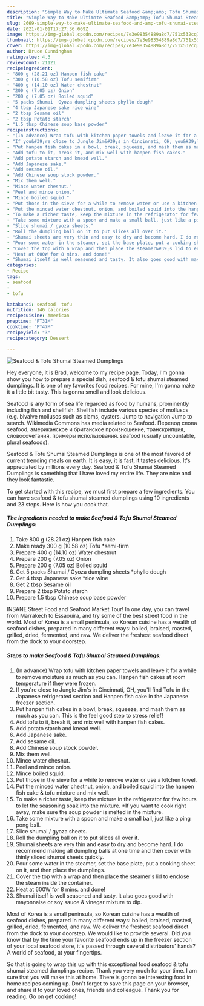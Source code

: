 ```yaml
---
description: "Simple Way to Make Ultimate Seafood &amp;amp; Tofu Shumai Steamed Dumplings"
title: "Simple Way to Make Ultimate Seafood &amp;amp; Tofu Shumai Steamed Dumplings"
slug: 2669-simple-way-to-make-ultimate-seafood-and-amp-tofu-shumai-steamed-dumplings
date: 2021-01-01T17:27:36.669Z
image: https://img-global.cpcdn.com/recipes/7e3e98354889a8d7/751x532cq70/seafood-tofu-shumai-steamed-dumplings-recipe-main-photo.jpg
thumbnail: https://img-global.cpcdn.com/recipes/7e3e98354889a8d7/751x532cq70/seafood-tofu-shumai-steamed-dumplings-recipe-main-photo.jpg
cover: https://img-global.cpcdn.com/recipes/7e3e98354889a8d7/751x532cq70/seafood-tofu-shumai-steamed-dumplings-recipe-main-photo.jpg
author: Bruce Cunningham
ratingvalue: 4.3
reviewcount: 21121
recipeingredient:
- "800 g (28.21 oz) Hanpen fish cake"
- "300 g (10.58 oz) Tofu semifirm"
- "400 g (14.10 oz) Water chestnut"
- "200 g (7.05 oz) Onion"
- "200 g (7.05 oz) Boiled squid"
- "5 packs Shumai  Gyoza dumpling sheets phyllo dough"
- "4 tbsp Japanese sake rice wine"
- "2 tbsp Sesame oil"
- "2 tbsp Potato starch"
- "1.5 tbsp Chinese soup base powder"
recipeinstructions:
- "(In advance) Wrap tofu with kitchen paper towels and leave it for a while to remove moisture as much as you can. Hanpen fish cakes at room temperature if they were frozen."
- "If you&#39;re close to Jungle Jim&#39;s in Cincinnati, OH, you&#39;ll find Tofu in the Japanese refrigerated section and Hanpen fish cake in the Japanese freezer section."
- "Put hanpen fish cakes in a bowl, break, squeeze, and mash them as much as you can. This is the feel good step to stress relief!"
- "Add tofu to it, break it, and mix well with hanpen fish cakes."
- "Add potato starch and knead well."
- "Add Japanese sake."
- "Add sesame oil."
- "Add Chinese soup stock powder."
- "Mix them well."
- "Mince water chesnut."
- "Peel and mince onion."
- "Mince boiled squid."
- "Put those in the sieve for a while to remove water or use a kitchen towel."
- "Put the minced water chestnut, onion, and boiled squid into the hanpen fish cake &amp; tofu mixture and mix well."
- "To make a richer taste, keep the mixture in the refrigerator for few hours to let the seasoning soak into the mixture. *If you want to cook right away, make sure the soup powder is melted in the mixture."
- "Take some mixture with a spoon and make a small ball, just like a ping pong ball."
- "Slice shumai / gyoza sheets."
- "Roll the dumpling ball on it to put slices all over it."
- "Shumai sheets are very thin and easy to dry and become hard. I do recommend making all dumpling balls at one time and then cover with thinly sliced shumai sheets quickly."
- "Pour some water in the steamer, set the base plate, put a cooking sheet on it, and then place the dumplings."
- "Cover the top with a wrap and then place the steamer&#39;s lid to enclose the steam inside the container."
- "Heat at 600W for 8 mins. and done!"
- "Shumai itself is well seasoned and tasty. It also goes good with mayonnaise or soy sauce &amp; vinegar mixture to dip."
categories:
- Recipe
tags:
- seafood
- 
- tofu

katakunci: seafood  tofu 
nutrition: 146 calories
recipecuisine: American
preptime: "PT31M"
cooktime: "PT47M"
recipeyield: "3"
recipecategory: Dessert

---
```



![Seafood &amp; Tofu Shumai Steamed Dumplings](https://img-global.cpcdn.com/recipes/7e3e98354889a8d7/751x532cq70/seafood-tofu-shumai-steamed-dumplings-recipe-main-photo.jpg)

Hey everyone, it is Brad, welcome to my recipe page. Today, I'm gonna show you how to prepare a special dish, seafood &amp; tofu shumai steamed dumplings. It is one of my favorites food recipes. For mine, I'm gonna make it a little bit tasty. This is gonna smell and look delicious.

Seafood is any form of sea life regarded as food by humans, prominently including fish and shellfish. Shellfish include various species of molluscs (e.g. bivalve molluscs such as clams, oysters. Jump to navigation Jump to search. Wikimedia Commons has media related to Seafood. Перевод слова seafood, американское и британское произношение, транскрипция, словосочетания, примеры использования. seafood (usually uncountable, plural seafoods).

Seafood &amp; Tofu Shumai Steamed Dumplings is one of the most favored of current trending meals on earth. It is easy, it is fast, it tastes delicious. It's appreciated by millions every day. Seafood &amp; Tofu Shumai Steamed Dumplings is something that I have loved my entire life. They are nice and they look fantastic.


To get started with this recipe, we must first prepare a few ingredients. You can have seafood &amp; tofu shumai steamed dumplings using 10 ingredients and 23 steps. Here is how you cook that.

<!--inarticleads1-->

##### The ingredients needed to make Seafood &amp; Tofu Shumai Steamed Dumplings:

1. Take 800 g (28.21 oz) Hanpen fish cake
1. Make ready 300 g (10.58 oz) Tofu *semi-firm
1. Prepare 400 g (14.10 oz) Water chestnut
1. Prepare 200 g (7.05 oz) Onion
1. Prepare 200 g (7.05 oz) Boiled squid
1. Get 5 packs Shumai / Gyoza dumpling sheets *phyllo dough
1. Get 4 tbsp Japanese sake *rice wine
1. Get 2 tbsp Sesame oil
1. Prepare 2 tbsp Potato starch
1. Prepare 1.5 tbsp Chinese soup base powder


INSANE Street Food and Seafood Market Tour! In one day, you can travel from Marrakech to Essaouira, and try some of the best street food in the world. Most of Korea is a small peninsula, so Korean cuisine has a wealth of seafood dishes, prepared in many different ways: boiled, braised, roasted, grilled, dried, fermented, and raw. We deliver the freshest seafood direct from the dock to your doorstep. 

<!--inarticleads2-->

##### Steps to make Seafood &amp; Tofu Shumai Steamed Dumplings:

1. (In advance) Wrap tofu with kitchen paper towels and leave it for a while to remove moisture as much as you can. Hanpen fish cakes at room temperature if they were frozen.
1. If you&#39;re close to Jungle Jim&#39;s in Cincinnati, OH, you&#39;ll find Tofu in the Japanese refrigerated section and Hanpen fish cake in the Japanese freezer section.
1. Put hanpen fish cakes in a bowl, break, squeeze, and mash them as much as you can. This is the feel good step to stress relief!
1. Add tofu to it, break it, and mix well with hanpen fish cakes.
1. Add potato starch and knead well.
1. Add Japanese sake.
1. Add sesame oil.
1. Add Chinese soup stock powder.
1. Mix them well.
1. Mince water chesnut.
1. Peel and mince onion.
1. Mince boiled squid.
1. Put those in the sieve for a while to remove water or use a kitchen towel.
1. Put the minced water chestnut, onion, and boiled squid into the hanpen fish cake &amp; tofu mixture and mix well.
1. To make a richer taste, keep the mixture in the refrigerator for few hours to let the seasoning soak into the mixture. *If you want to cook right away, make sure the soup powder is melted in the mixture.
1. Take some mixture with a spoon and make a small ball, just like a ping pong ball.
1. Slice shumai / gyoza sheets.
1. Roll the dumpling ball on it to put slices all over it.
1. Shumai sheets are very thin and easy to dry and become hard. I do recommend making all dumpling balls at one time and then cover with thinly sliced shumai sheets quickly.
1. Pour some water in the steamer, set the base plate, put a cooking sheet on it, and then place the dumplings.
1. Cover the top with a wrap and then place the steamer&#39;s lid to enclose the steam inside the container.
1. Heat at 600W for 8 mins. and done!
1. Shumai itself is well seasoned and tasty. It also goes good with mayonnaise or soy sauce &amp; vinegar mixture to dip.


Most of Korea is a small peninsula, so Korean cuisine has a wealth of seafood dishes, prepared in many different ways: boiled, braised, roasted, grilled, dried, fermented, and raw. We deliver the freshest seafood direct from the dock to your doorstep. We would like to provide several. Did you know that by the time your favorite seafood ends up in the freezer section of your local seafood store, it&#39;s passed through several distributors&#39; hands? A world of seafood, at your fingertips. 

So that is going to wrap this up with this exceptional food seafood &amp; tofu shumai steamed dumplings recipe. Thank you very much for your time. I am sure that you will make this at home. There is gonna be interesting food in home recipes coming up. Don't forget to save this page on your browser, and share it to your loved ones, friends and colleague. Thank you for reading. Go on get cooking!
